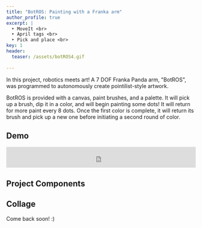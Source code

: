 ```yaml
---
title: "BotROS: Painting with a Franka arm"
author_profile: true
excerpt: |
  ‣ MoveIt <br>
  ‣ April tags <br>
  ‣ Pick and place <br>
key: 1
header:
  teaser: /assets/botROS4.gif
  
---
```

In this project, robotics meets art! A 7 DOF Franka Panda arm, "BotROS", was programmed to autonomously create pointilist-style artwork. 

BotROS is provided with a canvas, paint brushes, and a palette.
It will pick up a brush, dip it in a color, and will begin painting some dots! It will return for more paint every 8 dots. Once the first color is complete, it will return its brush and pick up a new one before initiating a second round of color.

## Demo
<iframe
    width="100%"
    height="55px"
    src="https://www.youtube.com/embed/Pt7TTiF4OoU"
    frameborder="0"
    allow="autoplay; encrypted-media"
    allowfullscreen
>
</iframe>

## Project Components

## Collage





Come back soon! :) 